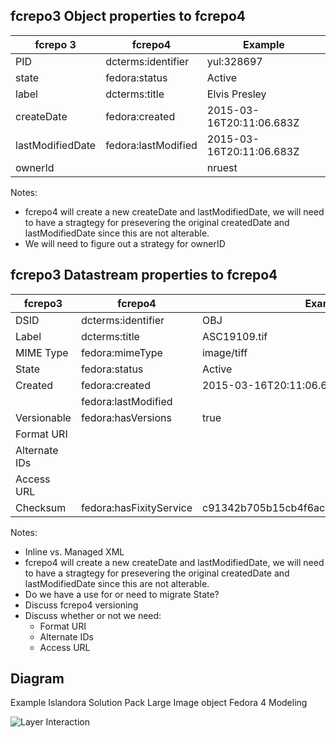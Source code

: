 ## fcrepo3 Object properties to fcrepo4

| fcrepo 3         | fcrepo4             | Example                  |
|------------------|---------------------|--------------------------|
| PID              | dcterms:identifier  | yul:328697               |
| state            | fedora:status       | Active                   |
| label            | dcterms:title       | Elvis Presley            |
| createDate       | fedora:created      | 2015-03-16T20:11:06.683Z |
| lastModifiedDate | fedora:lastModified | 2015-03-16T20:11:06.683Z |
| ownerId          |                     | nruest                   |

Notes:

* fcrepo4 will create a new createDate and lastModifiedDate, we will need to have a stragtegy for presevering the original createdDate and lastModifiedDate since this are not alterable.
* We will need to figure out a strategy for ownerID

## fcrepo3 Datastream properties to fcrepo4

| fcrepo3       | fcrepo4                 | Example                                  |
|---------------|-------------------------|------------------------------------------|
| DSID          | dcterms:identifier      | OBJ                                      |
| Label         | dcterms:title           | ASC19109.tif                             |
| MIME Type     | fedora:mimeType         | image/tiff                               |
| State         | fedora:status           | Active                                   |
| Created       | fedora:created          | 2015-03-16T20:11:06.683Z                 |
|               | fedora:lastModified     |                                          |
| Versionable   | fedora:hasVersions      | true                                     |
| Format URI    |                         |                                          |
| Alternate IDs |                         |                                          |
| Access URL    |                         |                                          |
| Checksum      | fedora:hasFixityService | c91342b705b15cb4f6ac5362cc6a47d9425aec86 |

Notes:

* Inline vs. Managed XML
* fcrepo4 will create a new createDate and lastModifiedDate, we will need to have a stragtegy for presevering the original createdDate and lastModifiedDate since this are not alterable.
* Do we have a use for or need to migrate State?
* Discuss fcrepo4 versioning
* Discuss whether or not we need:
  * Format URI
  * Alternate IDs
  * Access URL

## Diagram

Example Islandora Solution Pack Large Image object Fedora 4 Modeling

![Layer Interaction](https://raw.githubusercontent.com/wiki/Islandora-Labs/islandora/images/Islandora-SP-Large-Image-Fedora4.jpg)
